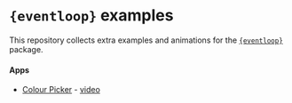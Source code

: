 
<!-- README.md is generated from README.Rmd. Please edit that file -->

# `{eventloop}` examples

<!-- badges: start -->
<!-- badges: end -->

This repository collects extra examples and animations for the
[`{eventloop}`](https://github.com/coolbutuseless/eventloop) package.

#### Apps

-   [Colour Picker](app-colour-picker.R) -
    [video](video/colourpicker.mp4)
